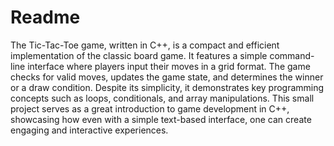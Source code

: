 # Readme
The Tic-Tac-Toe game, written in C++, is a compact and efficient implementation of the classic board game. It features a simple command-line interface where players input their moves in a grid format. The game checks for valid moves, updates the game state, and determines the winner or a draw condition. Despite its simplicity, it demonstrates key programming concepts such as loops, conditionals, and array manipulations. This small project serves as a great introduction to game development in C++, showcasing how even with a simple text-based interface, one can create engaging and interactive experiences.
